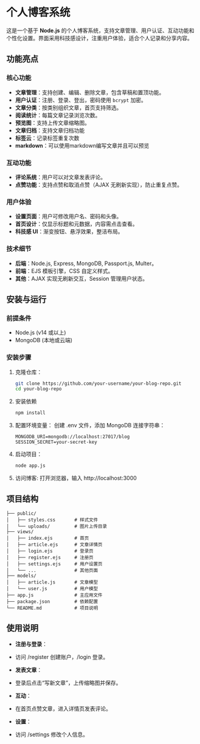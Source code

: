 # 个人博客系统

这是一个基于 **Node.js** 的个人博客系统，支持文章管理、用户认证、互动功能和个性化设置。界面采用科技感设计，注重用户体验，适合个人记录和分享内容。


## 功能亮点

### 核心功能
- **文章管理**：支持创建、编辑、删除文章，包含草稿和置顶功能。
- **用户认证**：注册、登录、登出，密码使用 `bcrypt` 加密。
- **文章分类**：按类别组织文章，首页支持筛选。
- **阅读统计**：每篇文章记录浏览次数。
- **预览图**：支持上传文章缩略图。
- **文章归档**：支持文章归档功能
- **标签云**：记录标签重复次数
- **markdown**：可以使用markdown编写文章并且可以预览

### 互动功能
- **评论系统**：用户可以对文章发表评论。
- **点赞功能**：支持点赞和取消点赞（AJAX 无刷新实现），防止重复点赞。

### 用户体验
- **设置页面**：用户可修改用户名、密码和头像。
- **首页设计**：仅显示标题和元数据，内容需点击查看。
- **科技感 UI**：渐变按钮、悬浮效果，整洁布局。

### 技术细节
- **后端**：Node.js, Express, MongoDB, Passport.js, Multer。
- **前端**：EJS 模板引擎，CSS 自定义样式。
- **其他**：AJAX 实现无刷新交互，Session 管理用户状态。

## 安装与运行

### 前提条件
- Node.js (v14 或以上)
- MongoDB (本地或云端)

### 安装步骤
1. 克隆仓库：
   ```bash
   git clone https://github.com/your-username/your-blog-repo.git
   cd your-blog-repo
2. 安装依赖
   ```bash
   npm install
3. 配置环境变量：
   创建 .env 文件，添加 MongoDB 连接字符串：
   ```plaintext
   MONGODB_URI=mongodb://localhost:27017/blog
   SESSION_SECRET=your-secret-key
   ```
4. 启动项目：
   ```bash
   node app.js
5. 访问博客:
   打开浏览器，输入 http://localhost:3000
   
 ## 项目结构
 ```
├── public/
│   ├── styles.css       # 样式文件
│   └── uploads/         # 图片上传目录
├── views/
│   ├── index.ejs        # 首页
│   ├── article.ejs      # 文章详情页
│   ├── login.ejs        # 登录页
│   ├── register.ejs     # 注册页
│   ├── settings.ejs     # 用户设置页
│   └── ...              # 其他页面
├── models/
│   ├── article.js       # 文章模型
│   └── user.js          # 用户模型
├── app.js               # 主应用文件
├── package.json         # 依赖配置
└── README.md            # 项目说明
```
 ## 使用说明
- **注册与登录**：
- 访问 /register 创建账户，/login 登录。

- **发表文章**：
- 登录后点击“写新文章”，上传缩略图并保存。

- **互动**：
- 在首页点赞文章，进入详情页发表评论。

- **设置**：
- 访问 /settings 修改个人信息。





